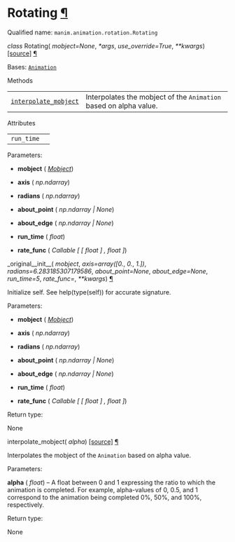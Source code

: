 # Rotating [¶](https://docs.manim.community/en/stable/reference/manim.animation.rotation.Rotating.html\#rotating "Link to this heading")

Qualified name: `manim.animation.rotation.Rotating`

_class_ Rotating( _mobject=None_, _\*args_, _use\_override=True_, _\*\*kwargs_) [\[source\]](https://docs.manim.community/en/stable/_modules/manim/animation/rotation.html#Rotating) [¶](https://docs.manim.community/en/stable/reference/manim.animation.rotation.Rotating.html#manim.animation.rotation.Rotating "Link to this definition")

Bases: [`Animation`](https://docs.manim.community/en/stable/reference/manim.animation.animation.Animation.html#manim.animation.animation.Animation "manim.animation.animation.Animation")

Methods

|     |     |
| --- | --- |
| [`interpolate_mobject`](https://docs.manim.community/en/stable/reference/manim.animation.rotation.Rotating.html#manim.animation.rotation.Rotating.interpolate_mobject "manim.animation.rotation.Rotating.interpolate_mobject") | Interpolates the mobject of the `Animation` based on alpha value. |

Attributes

|     |     |
| --- | --- |
| `run_time` |  |

Parameters:

- **mobject** ( [_Mobject_](https://docs.manim.community/en/stable/reference/manim.mobject.mobject.Mobject.html#manim.mobject.mobject.Mobject "manim.mobject.mobject.Mobject"))

- **axis** ( _np.ndarray_)

- **radians** ( _np.ndarray_)

- **about\_point** ( _np.ndarray_ _\|_ _None_)

- **about\_edge** ( _np.ndarray_ _\|_ _None_)

- **run\_time** ( _float_)

- **rate\_func** ( _Callable_ _\[_ _\[_ _float_ _\]_ _,_ _float_ _\]_)


\_original\_\_init\_\_( _mobject_, _axis=array(\[0._, _0._, _1.\])_, _radians=6.283185307179586_, _about\_point=None_, _about\_edge=None_, _run\_time=5_, _rate\_func=<functionlinear>_, _\*\*kwargs_) [¶](https://docs.manim.community/en/stable/reference/manim.animation.rotation.Rotating.html#manim.animation.rotation.Rotating._original__init__ "Link to this definition")

Initialize self. See help(type(self)) for accurate signature.

Parameters:

- **mobject** ( [_Mobject_](https://docs.manim.community/en/stable/reference/manim.mobject.mobject.Mobject.html#manim.mobject.mobject.Mobject "manim.mobject.mobject.Mobject"))

- **axis** ( _np.ndarray_)

- **radians** ( _np.ndarray_)

- **about\_point** ( _np.ndarray_ _\|_ _None_)

- **about\_edge** ( _np.ndarray_ _\|_ _None_)

- **run\_time** ( _float_)

- **rate\_func** ( _Callable_ _\[_ _\[_ _float_ _\]_ _,_ _float_ _\]_)


Return type:

None

interpolate\_mobject( _alpha_) [\[source\]](https://docs.manim.community/en/stable/_modules/manim/animation/rotation.html#Rotating.interpolate_mobject) [¶](https://docs.manim.community/en/stable/reference/manim.animation.rotation.Rotating.html#manim.animation.rotation.Rotating.interpolate_mobject "Link to this definition")

Interpolates the mobject of the `Animation` based on alpha value.

Parameters:

**alpha** ( _float_) – A float between 0 and 1 expressing the ratio to which the animation
is completed. For example, alpha-values of 0, 0.5, and 1 correspond
to the animation being completed 0%, 50%, and 100%, respectively.

Return type:

None
